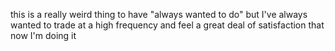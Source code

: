 this is a really weird thing to have "always wanted to do" but I've always wanted to trade at a high frequency and feel a great deal of satisfaction that now I'm doing it

